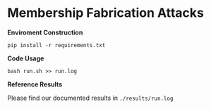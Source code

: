 # Membership Fabrication Attacks

__Enviroment Construction__

```
pip install -r requirements.txt
```

__Code Usage__

```
bash run.sh >> run.log
```

__Reference Results__

Please find our documented results in `./results/run.log`
